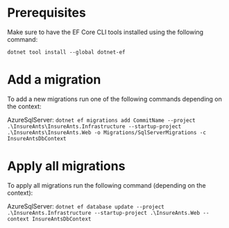 ﻿# Prerequisites

Make sure to have the EF Core CLI tools installed using the following command:

`dotnet tool install --global dotnet-ef`

# Add a migration

To add a new migrations run one of the following commands depending on the context:

AzureSqlServer: 
`dotnet ef migrations add CommitName --project .\InsureAnts\InsureAnts.Infrastructure --startup-project .\InsureAnts\InsureAnts.Web -o Migrations/SqlServerMigrations -c InsureAntsDbContext`

# Apply all migrations

To apply all migrations run the following command (depending on the context):

AzureSqlServer: 
`dotnet ef database update --project .\InsureAnts.Infrastructure --startup-project .\InsureAnts.Web --context InsureAntsDbContext`
